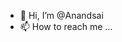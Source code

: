 - 👋 Hi, I’m @Anandsai
- 📫 How to reach me ...

<!---
Anandsai/Anandsai is a ✨ special ✨ repository because its `README.md` (this file) appears on your GitHub profile.
You can click the Preview link to take a look at your changes.
--->
